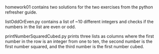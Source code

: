 homework01 contains two solutions for the two exercises from the python refresher guide.

listOddOrEven.py 
contains a list of ~10 different integers and checks if the numbers in the list are even or odd.

printNumberSquaredCubed.py 
prints three lists as columns where the first number in the row is an integer from one to ten,
the second number is the first number squared, and the third number is the first number cubed.
